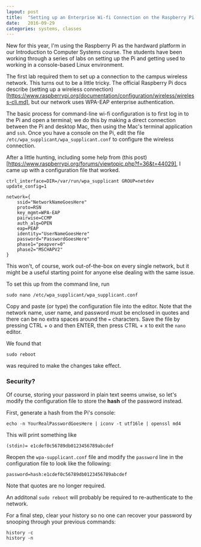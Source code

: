 ```yaml
---
layout: post
title:  "Setting up an Enterprise Wi-fi Connection on the Raspberry Pi from the Command Line"
date:   2016-09-29
categories: systems, classes
---
```


New for this year, I'm using the Raspberry Pi as the hardward platform in our Introduction to Computer Systems course. The students have been working through a series of labs on setting up the Pi and getting used to working in a console-based Linux environment.

The first lab required them to set up a connection to the campus wireless network. This turns out to be a little tricky. The official Raspberry Pi docs describe (setting up a wireless connection)[https://www.raspberrypi.org/documentation/configuration/wireless/wireless-cli.md], but our network uses WPA-EAP enterprise authentication.

The basic process for command-line wi-fi configuration is to first log in to the Pi and open a terminal; we do this by making a direct connection between the Pi and desktop Mac, then using the Mac's terminal application and `ssh`. Once you have a console on the Pi, edit the file `/etc/wpa_supplicant/wpa_supplicant.conf` to configure the wireless connection.

After a little hunting, including some help from  (this post)[https://www.raspberrypi.org/forums/viewtopic.php?f=36&t=44029], I came up with a configuration file that worked.

```
ctrl_interface=DIR=/var/run/wpa_supplicant GROUP=netdev
update_config=1

network={
	ssid="NetworkNameGoesHere"
	proto=RSN
	key_mgmt=WPA-EAP
	pairwise=CCMP
	auth_alg=OPEN
	eap=PEAP
	identity="UserNameGoesHere"
	password="PasswordGoesHere"
	phase1="peapver=0"
	phase2="MSCHAPV2"
}
```

This won't, of course, work out-of-the-box on every single network, but it might be a useful starting point for anyone else dealing with the same issue.

To set this up from the command line, run

```
sudo nano /etc/wpa_supplicant/wpa_supplicant.conf
```

Copy and paste (or type) the configuration file into the editor. Note that the network name, user name, and password must be enclosed in quotes and there can be no extra spaces around the `=` characters. Save the file by pressing CTRL + o and then ENTER, then press CTRL + x to exit the `nano` editor.

We found that 

```
sudo reboot 
```

was required to make the changes take effect.

### Security?

Of course, storing your password in plain text seems unwise, so let's modify the configuration file to store the **hash** of the password instead.

First, generate a hash from the Pi's console:

```
echo -n YourRealPasswordGoesHere | iconv -t utf16le | openssl md4
```

This will print something like

```
(stdin)= e1cdef0c56789db0123456789abcdef
```

Reopen the `wpa-supplicant.conf` file and modify the `password` line in the configuration file to look like the following:

```
password=hash:e1cdef0c56789db0123456789abcdef
```

Note that quotes are no longer required.

An additonal `sudo reboot` will probably be required to re-authenticate to the network.

For a final step, clear your history so no one can recover your password by snooping through your previous commands:

```
history -c
history -n
```
